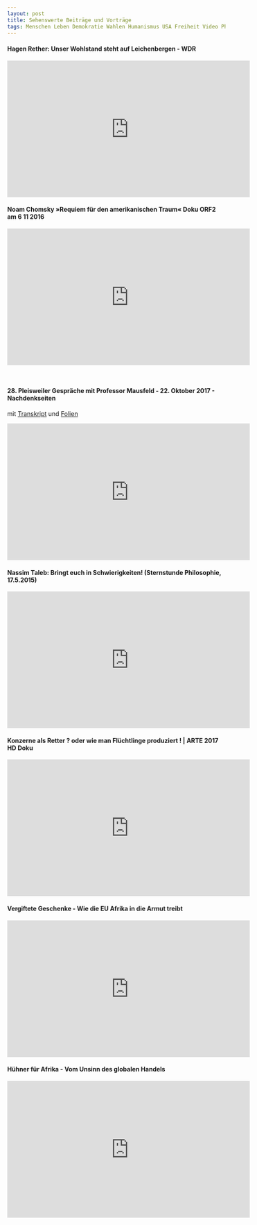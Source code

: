 ```yaml
---
layout: post
title: Sehenswerte Beiträge und Vorträge
tags: Menschen Leben Demokratie Wahlen Humanismus USA Freiheit Video Philosophie
---
```

#### Hagen Rether: Unser Wohlstand steht auf Leichenbergen - WDR

<iframe width="560" height="315" src="https://www.youtube.com/embed/kDV29Kkc-LA" frameborder="0" allowfullscreen></iframe>


#### Noam Chomsky »Requiem für den amerikanischen Traum« Doku ORF2 am 6 11 2016

<iframe width="560" height="315" src="https://www.youtube.com/embed/T2LfL-Ez6O4" frameborder="0" allowfullscreen></iframe>

<br /><!--more-->
#### 28. Pleisweiler Gespräche mit Professor Mausfeld - 22. Oktober 2017 - Nachdenkseiten
mit [Transkript](http://www.nachdenkseiten.de/upload/pdf/171022-Mausfeld_Transkript_Landau_NDS.pdf) und [Folien](http://www.nachdenkseiten.de/upload/pdf/171022-Mausfeld_Folien_Landau_NDS.pdf)

<iframe width="560" height="315" src="https://www.youtube.com/embed/aK1eUnfcK4Q" frameborder="0" allowfullscreen></iframe>

#### Nassim Taleb: Bringt euch in Schwierigkeiten! (Sternstunde Philosophie, 17.5.2015)

<iframe width="560" height="315" src="https://www.youtube.com/embed/FtkZWU0Zwjo" frameborder="0" allowfullscreen></iframe>

#### Konzerne als Retter ? oder wie man Flüchtlinge produziert ! | ARTE 2017 HD Doku

<iframe width="560" height="315" src="https://www.youtube.com/embed/GI9OWiq_h8k" frameborder="0" allowfullscreen></iframe>

#### Vergiftete Geschenke - Wie die EU Afrika in die Armut treibt

<iframe width="560" height="315" src="https://www.youtube.com/embed/TjV2lCIRblw" frameborder="0" allowfullscreen></iframe>

#### Hühner für Afrika - Vom Unsinn des globalen Handels

<iframe width="560" height="315" src="https://www.youtube.com/embed/oYuUaFo8Pyc" frameborder="0" allowfullscreen></iframe>
